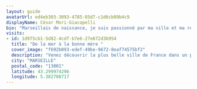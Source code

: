 ```yaml
---
layout: guide
avatarUrl: ed4eb303-3093-4785-85d7-c1d6cb09b4c9
displayName: César Mori-Giacopelli
bio: "Marseillais de naissance, je suis passionné par ma ville et ma région. "
visits:
- id: 1d975cb1-5d82-4cdf-b7e6-27e672d3b954
  title: "De la mer à la bonne mère "
  cover_image: "f692b093-edef-49be-9672-8eaf74575bf2"
  description: "Venez découvrir la plus belle ville de France dans un parcours sur mesure en compagnie d’un guide local et passionné. Ressentez le cœur de Marseille dans un parcours mêlant centre ville, mer et bonne mère. "
  city: "MARSEILLE"
  postal_code: "13001"
  latitude: 43.299974296
  longitude: 5.382708717
---
```

